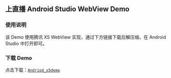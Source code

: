 ## 上直播 Android Studio WebView Demo

### 使用说明

该 Demo 使用腾讯 X5 WebView 实现，通过下方链接下载后解压缩，在 Android Studio 中打开即可。

### 下载 Demo

点击下载：[`Andriod_x5demo`](http://shangzhibo-img.b0.upaiyun.com/DEMO/iOS_TestWebview.zip)

